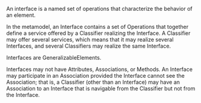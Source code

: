 An interface is a named set of operations that characterize the behavior of an element.

In the metamodel, an Interface contains a set of Operations that together define a service offered by a Classifier realizing the Interface. A Classifier may offer several services, which means that it may realize several Interfaces, and several Classifiers may realize the same Interface.

Interfaces are GeneralizableElements.

Interfaces may not have Attributes, Associations, or Methods. An Interface may participate in an Association provided the Interface cannot see the Association; that is, a Classifier (other than an Interface) may have an Association to an Interface that is navigable from the Classifier but not from the Interface.